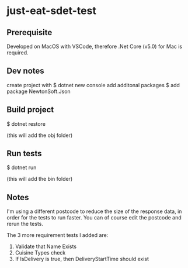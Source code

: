 # just-eat-sdet-test

## Prerequisite
Developed on MacOS with VSCode, therefore .Net Core (v5.0) for Mac is required.

## Dev notes
create project with $ dotnet new console
add additonal packages $ add package NewtonSoft.Json

## Build project
$ dotnet restore

(this will add the obj folder)

## Run tests
$ dotnet run

(this will add the bin folder)

## Notes
I'm using a different postcode to reduce the size of the response data, in order for the tests to run faster. 
You can of course edit the postcode and rerun the tests.

The 3 more requirement tests I added are:

1. Validate that Name Exists
2. Cuisine Types check
3. If IsDelivery is true, then DeliveryStartTime should exist